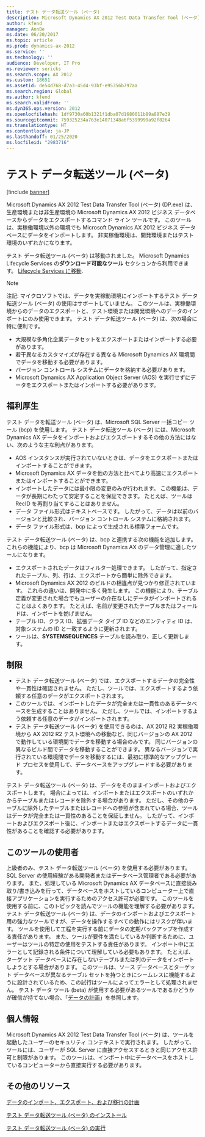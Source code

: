 ```yaml
---
title: テスト データ転送ツール (ベータ)
description: Microsoft Dynamics AX 2012 Test Data Transfer Tool (ベータ) (DP.exe) は、生産環境または非生産環境の Microsoft Dynamics AX 2012 ビジネス データベースからデータをエクスポートするコマンド ライン ツールです。 このツールは、実稼働環境以外の環境でも Microsoft Dynamics AX 2012 ビジネス データベースにデータをインポートします。 非実稼働環境は、開発環境またはテスト環境のいずれかになります。
author: kfend
manager: AnnBe
ms.date: 06/20/2017
ms.topic: article
ms.prod: dynamics-ax-2012
ms.service: ''
ms.technology: ''
audience: Developer, IT Pro
ms.reviewer: sericks
ms.search.scope: AX 2012
ms.custom: 18651
ms.assetid: de54d768-d7a3-45d4-93bf-e95356b797aa
ms.search.region: Global
ms.author: kfend
ms.search.validFrom: ''
ms.dyn365.ops.version: 2012
ms.openlocfilehash: 1df9730a60b1321f1dba07d1680011b89a887e39
ms.sourcegitcommit: 759325234a763e14071348a6f5399999a92f8264
ms.translationtype: HT
ms.contentlocale: ja-JP
ms.lasthandoff: 01/25/2020
ms.locfileid: "2983716"
---
```

# <a name="test-data-transfer-tool-beta"></a>テスト データ転送ツール (ベータ)

[!include [banner](../../includes/banner.md)]

Microsoft Dynamics AX 2012 Test Data Transfer Tool (ベータ) (DP.exe) は、生産環境または非生産環境の Microsoft Dynamics AX 2012 ビジネス データベースからデータをエクスポートするコマンド ライン ツールです。 このツールは、実稼働環境以外の環境でも Microsoft Dynamics AX 2012 ビジネス データベースにデータをインポートします。 非実稼働環境は、開発環境またはテスト環境のいずれかになります。

テスト データ転送ツール (ベータ) は移動されました。 Microsoft Dynamics Lifecycle Services の**ダウンロード可能なツール** セクションから利用できます。 [Lifecycle Services に移動](https://lcs.dynamics.com). 

> [!NOTE]
> 注記: マイクロソフトでは、データを実稼動環境にインポートするテスト データ転送ツール (ベータ) の使用はサポートしていません。 このツールは、実稼働環境からのデータのエクスポートと、テスト環境または開発環境へのデータのインポートにのみ使用できます。 テスト データ転送ツール (ベータ) は、次の場合に特に便利です。

-   大規模な多角化企業データセットをエクスポートまたはインポートする必要があります。
-   若干異なるカスタマイズが存在する異なる Microsoft Dynamics AX 環境間でデータを移動する必要があります。
-   バージョン コントロール システムにデータを格納する必要があります。
-   Microsoft Dynamics AX Application Object Server (AOS) を実行せずにデータをエクスポートまたはインポートする必要があります。

## <a name="benefits"></a>福利厚生
テスト データを転送ツール (ベータ) は、Microsoft SQL Server 一括コピー ツール (bcp) を使用します。 テスト データ転送ツール (ベータ) には、Microsoft Dynamics AX データをインポートおよびエクスポートするその他の方法にはない、次のような主な利点があります。

-   AOS インスタンスが実行されていないときは、データをエクスポートまたはインポートすることができます。
-   Microsoft Dynamics AX データを他の方法と比べてより高速にエクスポートまたはインポートすることができます。
-   インポートしたデータには最小限の変更のみが行われます。 この機能は、データが長期にわたって安定することを保証できます。  たとえば、ツールは RecID を再割り当てすることはありません。
-   データ ファイル形式はテキストベースです。 したがって、データは以前のバージョンと比較され、バージョン コントロール システムに格納されます。
-   データ ファイル形式は、bcp によって生成される標準フォームです。

テスト データ転送ツール (ベータ) は、bcp と連携する次の機能を追加します。 これらの機能により、bcp は Microsoft Dynamics AX のデータ管理に適したツールになります。

-   エクスポートされたデータはフィルター処理できます。 したがって、指定されたテーブル、列、行は、エクスポートから簡単に除外できます。
-   Microsoft Dynamics AX 2012 のビルドの相違点が見つかり修正されています。 これらの違いは、開発中に多く発生します。 この機能により、テーブル定義が変更された場合でもユーザーの介在なしにデータがインポートされることはよくあります。 たとえば、名前が変更されたテーブルまたはフィールドは、インポートを妨げません。
-   テーブル ID、クラス ID、拡張データ タイプ ID などのエンティティ ID は、対象システムの ID と一致するように更新されます。
-   ツールは、**SYSTEMSEQUENCES** テーブルを読み取り、正しく更新します。

## <a name="limitations"></a>制限
-   テスト データ転送ツール (ベータ) では、エクスポートするデータの完全性や一貫性は確認されません。 ただし、ツールでは、エクスポートするよう依頼する任意のデータがエクスポートされます。
-   このツールでは、インポートしたデータが完全または一貫性のあるデータベースを生成することはありません。 ただし、ツールでは、インポートするよう依頼する任意のデータがインポートされます。
-   テスト データ転送ツール (ベータ) を使用できるのは、AX 2012 R2 実稼働環境から AX 2012 R2 テスト環境への移動など、同じバージョンの AX 2012 で動作している環境間でデータを移動する場合のみです。 同じバージョンの異なるビルド間でデータを移動することができます。 異なるバージョンで実行されている環境間でデータを移動するには、最初に標準的なアップグレード プロセスを使用して、データベースをアップグレードする必要があります。

テスト データ転送ツール (ベータ) は、データをそのままインポートおよびエクスポートします。 場合によっては、インポートまたはエクスポートのいずれかからテーブルまたはレコードを除外する場合があります。 ただし、その他のテーブルに除外したテーブルまたはレコードへの参照が含まれている場合、ツールはデータが完全または一貫性のあることを保証しません。 したがって、インポートおよびエクスポート後に、インポートまたはエクスポートするデータに一貫性があることを確認する必要があります。

## <a name="who-should-use-this-tool"></a>このツールの使用者
上級者のみ、テスト データ転送ツール (ベータ) を使用する必要があります。 SQL Server の使用経験がある開発者またはデータベース管理者である必要があります。 また、処理している Microsoft Dynamics AX データベースに直接読み取り/書き込みを行って、データベースをホストしているコンピューター上で直接アプリケーションを実行するためのアクセス許可が必要です。 このツールを使用する前に、このトピックを読んでツールの機能を理解する必要があります。 テスト データ転送ツール (ベータ) は、データのインポートおよびエクスポート用の強力なツールですが、データを操作するすべての動作にはリスクが伴います。 ツールを使用して工程を実行する前にデータの定期バックアップを作成する責任があります。 また、ツールが要件を満たしているか判断するために、ユーザーはツールの特定の使用をテストする責任があります。 インポート中にエラーとして記録される条件について理解している必要もあります。 たとえば、ターゲット データベースに存在しないテーブルまたは列のデータをインポートしようとする場合があります。 このツールは、ソース データベースとターゲット データベースが異なるテーブル セットを持つときにシームレスに機能するように設計されているため、この試行はツールによってエラーとして処理されません。 テスト データ ツール (beta) が使用する必要があるツールであるかどうかが確信が持てない場合、「[データの計画](https://technet.microsoft.com/library/8b061683-1c1c-40a0-af49-c2cda7c86f9c(AX.60).aspx)」を参照します。

## <a name="personally-identifiable-information"></a>個人情報
Microsoft Dynamics AX 2012 Test Data Transfer Tool (ベータ) は、ツールを起動したユーザーのセキュリティ コンテキストで実行されます。 したがって、ツールには、ユーザーが SQL Server に直接アクセスするときと同じアクセス許可と制限があります。 このツールは、インポート中にデータベースをホストしているコンピューターから直接実行する必要があります。

<a name="additional-resources"></a>その他のリソース
--------

[データのインポート、エクスポート、および移行の計画](https://technet.microsoft.com/library/a05289fb-0f8f-4563-be3c-7c840bfea7e1(AX.60).aspx)

[テスト データ転送ツール (ベータ) のインストール](install-test-data-transfer-tool-beta.md)

[テスト データ転送ツール (ベータ) の実行](run-test-data-transfer-tool-beta.md)



